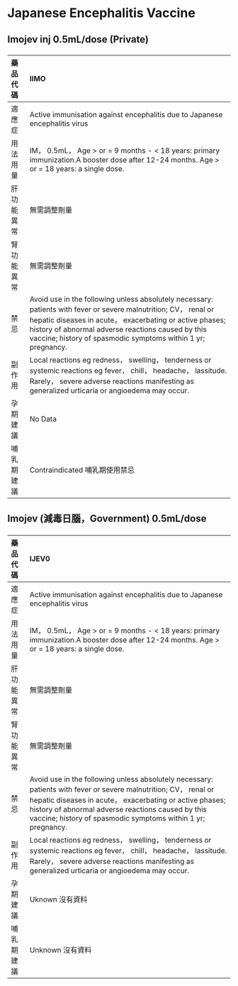 # Japanese Encephalitis Vaccine

## Imojev inj 0.5mL/dose (Private)

##### 

| 藥品代碼   | IIMO                                                                                                                                                                                                                                                                                             |
|:-----------|:-------------------------------------------------------------------------------------------------------------------------------------------------------------------------------------------------------------------------------------------------------------------------------------------------|
| 適應症     | Active immunisation against encephalitis due to Japanese encephalitis virus                                                                                                                                                                                                                      |
| 用法用量   | IM， 0.5mL， Age > or = 9 months - < 18 years: primary immunization.A booster dose after 12-24 months. Age > or = 18 years: a single dose.                                                                                                                                                       |
| 肝功能異常 | 無需調整劑量                                                                                                                                                                                                                                                                                     |
| 腎功能異常 | 無需調整劑量                                                                                                                                                                                                                                                                                     |
| 禁忌       | Avoid use in the following unless absolutely necessary: patients with fever or severe malnutrition; CV， renal or hepatic diseases in acute， exacerbating or active phases; history of abnormal adverse reactions caused by this vaccine; history of spasmodic symptoms within 1 yr; pregnancy. |
| 副作用     | Local reactions eg redness， swelling， tenderness or systemic reactions eg fever， chill， headache， lassitude. Rarely， severe adverse reactions manifesting as generalized urticaria or angioedema may occur.                                                                                |
| 孕期建議   | No Data                                                                                                                                                                                                                                                                                          |
| 哺乳期建議 | Contraindicated 哺乳期使用禁忌                                                                                                                                                                                                                                                                   |

## Imojev (減毒日腦，Government) 0.5mL/dose

##### 

| 藥品代碼   | IJEV0                                                                                                                                                                                                                                                                                            |
|:-----------|:-------------------------------------------------------------------------------------------------------------------------------------------------------------------------------------------------------------------------------------------------------------------------------------------------|
| 適應症     | Active immunisation against encephalitis due to Japanese encephalitis virus                                                                                                                                                                                                                      |
| 用法用量   | IM， 0.5mL， Age > or = 9 months - < 18 years: primary immunization.A booster dose after 12-24 months. Age > or = 18 years: a single dose.                                                                                                                                                       |
| 肝功能異常 | 無需調整劑量                                                                                                                                                                                                                                                                                     |
| 腎功能異常 | 無需調整劑量                                                                                                                                                                                                                                                                                     |
| 禁忌       | Avoid use in the following unless absolutely necessary: patients with fever or severe malnutrition; CV， renal or hepatic diseases in acute， exacerbating or active phases; history of abnormal adverse reactions caused by this vaccine; history of spasmodic symptoms within 1 yr; pregnancy. |
| 副作用     | Local reactions eg redness， swelling， tenderness or systemic reactions eg fever， chill， headache， lassitude. Rarely， severe adverse reactions manifesting as generalized urticaria or angioedema may occur.                                                                                |
| 孕期建議   | Uknown 沒有資料                                                                                                                                                                                                                                                                                  |
| 哺乳期建議 | Unknown 沒有資料                                                                                                                                                                                                                                                                                 |

